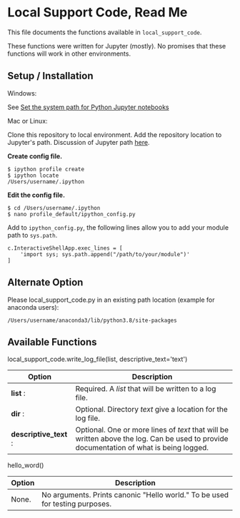 # Local Support Code, Read Me

This file documents the functions available in `local_support_code`.

These functions were written for Jupyter (mostly). No promises that these functions will work in other 
environments.

## Setup / Installation

Windows:

See [Set the system path for Python Jupyter notebooks](https://www.peterbakke.com/data-analysis/set-system-path-python-jupyter-notebooks/)

Mac or Linux:

Clone this repository to local environment. Add the repository location to Jupyter's path. Discussion of Jupyter path 
[here](https://stackoverflow.com/questions/34976803/sys-path-different-in-jupyter-and-python-how-to-import-own-modules-in-jupyter).

**Create config file.**
```
$ ipython profile create
$ ipython locate
/Users/username/.ipython
```
**Edit the config file.**
```
$ cd /Users/username/.ipython
$ nano profile_default/ipython_config.py
```
Add to `ipython_config.py`, the following lines allow you to add your module path to `sys.path`.
```
c.InteractiveShellApp.exec_lines = [
    'import sys; sys.path.append("/path/to/your/module")'
]
```

## Alternate Option

Please local_support_code.py in an existing path location (example for anaconda users):

```
/Users/username/anaconda3/lib/python3.8/site-packages
```

## Available Functions

local_support_code.write_log_file(list, descriptive_text='text')


| Option          | Description |
|-----------------|-------------|
| **list** : | Required. A *list* that will be written to a log file. |
| **dir** : | Optional. Directory *text* give a location for the log file. |
| **descriptive_text** : | Optional. One or more lines of *text* that will be written above the log. Can be used to provide documentation of what is being logged. |

hello_word()

| Option          | Description |
|-----------------|-------------|
| None. | No arguments. Prints canonic "Hello world." To be used for testing purposes. |
